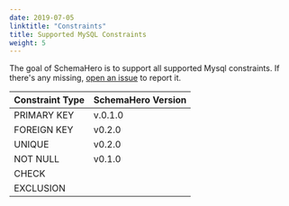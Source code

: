 ```yaml
---
date: 2019-07-05
linktitle: "Constraints"
title: Supported MySQL Constraints
weight: 5
---
```


The goal of SchemaHero is to support all supported Mysql constraints. If there's any missing, [open an issue](https://github.com/schemahero/schemahero/issues/new) to report it.

| Constraint Type | SchemaHero Version |
|-----------------|--------------------|
| PRIMARY KEY | v.0.1.0 |
| FOREIGN KEY | v0.2.0 |
| UNIQUE | v0.2.0 |
| NOT NULL | v0.1.0 |
| CHECK | |
| EXCLUSION | |
